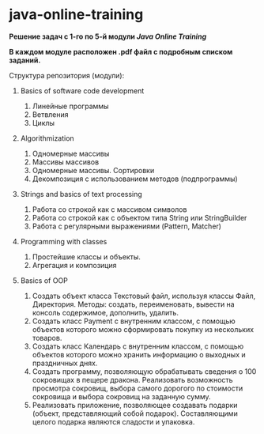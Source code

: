 # java-online-training

**Решение задач с 1-го по 5-й модули _Java Online Training_**

**В каждом модуле расположен .pdf файл с подробным списком заданий.**

Структура репозитория (модули):

1. Basics of software code development
   1. Линейные программы
   1. Ветвления
   1. Циклы
   
1. Algorithmization
   1. Одномерные массивы
   1. Массивы массивов
   1. Одномерные массивы. Сортировки
   1. Декомпозиция с использованием методов (подпрограммы)
   
1. Strings and basics of text processing
   1. Работа со строкой как с массивом символов
   1. Работа со строкой как с объектом типа String или StringBuilder
   1. Работа с регулярными выражениями (Pattern, Matcher)
   
1. Programming with classes
   1. Простейшие классы и объекты.
   1. Агрегация и композиция
   
1. Basics of OOP
   1. Создать объект класса Текстовый файл, используя классы Файл, Директория. Методы: создать, переименовать,
вывести на консоль содержимое, дополнить, удалить.
   1. Создать класс Payment с внутренним классом, с помощью объектов которого можно сформировать покупку из
нескольких товаров.
   1. Создать класс Календарь с внутренним классом, с помощью объектов которого можно хранить информацию о
выходных и праздничных днях.
   1. Создать программу, позволяющую обрабатывать сведения о 100 сокровищах в пещере
дракона. Реализовать возможность просмотра сокровищ, выбора самого дорогого по стоимости сокровища и
выбора сокровищ на заданную сумму.
   1. Реализовать приложение, позволяющее создавать подарки (объект, представляющий собой
подарок). Составляющими целого подарка являются сладости и упаковка.
